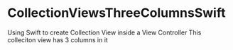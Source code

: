 # CollectionViewsThreeColumnsSwift

Using Swift to create Collection View inside a View Controller 
This colleciton view has 3 columns in it
